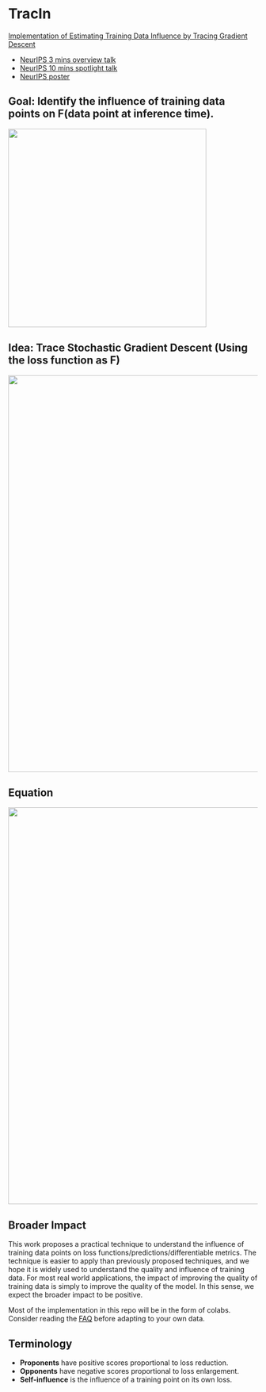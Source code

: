 # TracIn
[Implementation of Estimating Training Data Influence by Tracing Gradient Descent](https://arxiv.org/pdf/2002.08484.pdf)
* [NeurIPS 3 mins overview talk](https://videos.neurips.cc/category/34/search/Estimating%20Training%20Data/video/slideslive-38936700?t=27)
* [NeurIPS 10 mins spotlight talk](https://videos.neurips.cc/category/34/search/Estimating%20Training%20Data/video/slideslive-38937872?t=0)
* [NeurIPS poster](https://github.com/frederick0329/TracIn/blob/master/figures/neurips_poster.pdf)


## Goal: Identify the influence of training data points on F(data point at inference time).

<img src="figures/goal.png" width="400"/>

## Idea: Trace Stochastic Gradient Descent (Using the loss function as F)

<img src="figures/idea.png" width="800"/>

## Equation 

<img src="figures/tracincp.png" width="800"/>

## Broader Impact
This work proposes a practical technique to understand the influence of training data points on loss functions/predictions/differentiable metrics. The technique is easier to apply than previously proposed techniques, and we hope it is widely used to understand the quality and influence of training data. For most real world applications, the impact of improving the quality of training data is simply to improve the quality of the model. In this sense, we expect the broader impact to be positive.

Most of the implementation in this repo will be in the form of colabs. Consider reading the [FAQ](https://drive.google.com/file/d/1zL3hwW4wFru49_-zwpmliRDdCahjumXa/view) before adapting to your own data.

## Terminology
* **Proponents** have positive scores proportional to loss reduction.
* **Opponents** have negative scores proportional to loss enlargement.
* **Self-influence** is the influence of a training point on its own loss.
